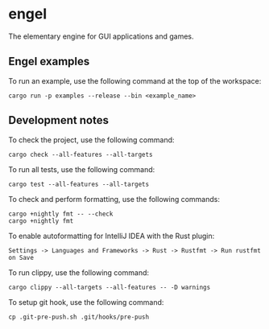 # engel

The elementary engine for GUI applications and games.

## Engel examples

To run an example, use the following command at the top of the workspace:

```shell script
cargo run -p examples --release --bin <example_name>
```

## Development notes

To check the project, use the following command:

```shell script
cargo check --all-features --all-targets
```

To run all tests, use the following command:

```shell script
cargo test --all-features --all-targets
```

To check and perform formatting, use the following commands:

```shell script
cargo +nightly fmt -- --check
cargo +nightly fmt
```

To enable autoformatting for IntelliJ IDEA with the Rust plugin:

`Settings -> Languages and Frameworks -> Rust -> Rustfmt -> Run rustfmt on Save`

To run clippy, use the following command:

```shell script
cargo clippy --all-targets --all-features -- -D warnings
```

To setup git hook, use the following command:

```shell script
cp .git-pre-push.sh .git/hooks/pre-push
```